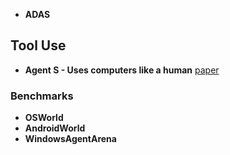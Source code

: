 
- **ADAS**

## Tool Use

- **Agent S - Uses computers like a human** [paper](https://paperswithcode.com/paper/agent-s-an-open-agentic-framework-that-uses)

### Benchmarks

- **OSWorld**
- **AndroidWorld**
- **WindowsAgentArena**